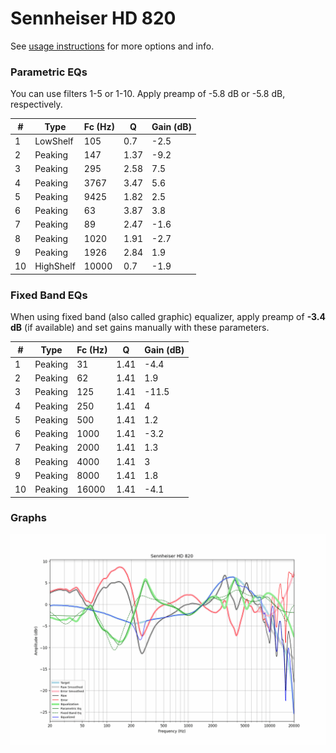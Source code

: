 # Sennheiser HD 820
See [usage instructions](https://github.com/jaakkopasanen/AutoEq#usage) for more options and info.

### Parametric EQs
You can use filters 1-5 or 1-10. Apply preamp of -5.8 dB or -5.8 dB, respectively.

|   # | Type      |   Fc (Hz) |    Q |   Gain (dB) |
|-----|-----------|-----------|------|-------------|
|   1 | LowShelf  |       105 | 0.7  |        -2.5 |
|   2 | Peaking   |       147 | 1.37 |        -9.2 |
|   3 | Peaking   |       295 | 2.58 |         7.5 |
|   4 | Peaking   |      3767 | 3.47 |         5.6 |
|   5 | Peaking   |      9425 | 1.82 |         2.5 |
|   6 | Peaking   |        63 | 3.87 |         3.8 |
|   7 | Peaking   |        89 | 2.47 |        -1.6 |
|   8 | Peaking   |      1020 | 1.91 |        -2.7 |
|   9 | Peaking   |      1926 | 2.84 |         1.9 |
|  10 | HighShelf |     10000 | 0.7  |        -1.9 |

### Fixed Band EQs
When using fixed band (also called graphic) equalizer, apply preamp of **-3.4 dB** (if available) and set gains manually with these parameters.

|   # | Type    |   Fc (Hz) |    Q |   Gain (dB) |
|-----|---------|-----------|------|-------------|
|   1 | Peaking |        31 | 1.41 |        -4.4 |
|   2 | Peaking |        62 | 1.41 |         1.9 |
|   3 | Peaking |       125 | 1.41 |       -11.5 |
|   4 | Peaking |       250 | 1.41 |         4   |
|   5 | Peaking |       500 | 1.41 |         1.2 |
|   6 | Peaking |      1000 | 1.41 |        -3.2 |
|   7 | Peaking |      2000 | 1.41 |         1.3 |
|   8 | Peaking |      4000 | 1.41 |         3   |
|   9 | Peaking |      8000 | 1.41 |         1.8 |
|  10 | Peaking |     16000 | 1.41 |        -4.1 |

### Graphs
![](./Sennheiser%20HD%20820.png)
